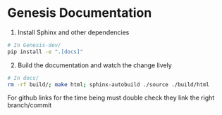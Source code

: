 # Genesis Documentation

1. Install Sphinx and other dependencies

```bash
# In Genesis-dev/
pip install -e ".[docs]"
```

2. Build the documentation and watch the change lively

```bash
# In docs/
rm -rf build/; make html; sphinx-autobuild ./source ./build/html
```

For github links for the time being must double check they link the right branch/commit